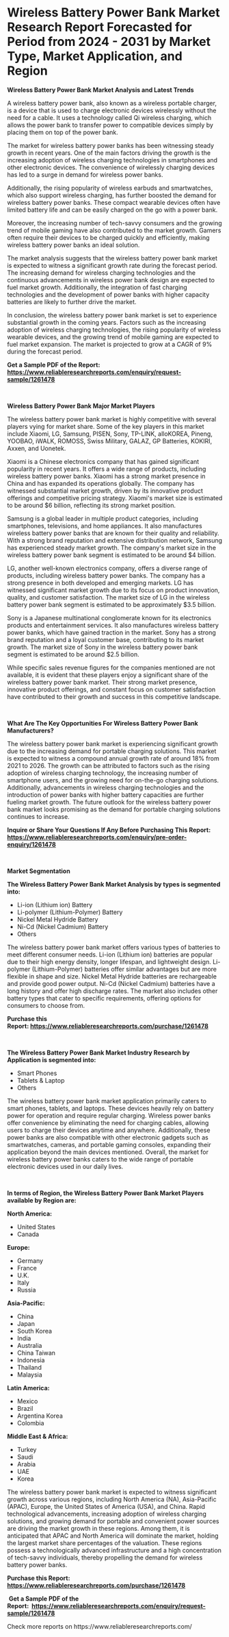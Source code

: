<p><h1>Wireless Battery Power Bank Market Research Report Forecasted for Period from 2024 -  2031 by Market Type, Market Application, and Region</h1></p><p><strong>Wireless Battery Power Bank Market Analysis and Latest Trends</strong></p>
<p><p>A wireless battery power bank, also known as a wireless portable charger, is a device that is used to charge electronic devices wirelessly without the need for a cable. It uses a technology called Qi wireless charging, which allows the power bank to transfer power to compatible devices simply by placing them on top of the power bank.</p><p>The market for wireless battery power banks has been witnessing steady growth in recent years. One of the main factors driving the growth is the increasing adoption of wireless charging technologies in smartphones and other electronic devices. The convenience of wirelessly charging devices has led to a surge in demand for wireless power banks.</p><p>Additionally, the rising popularity of wireless earbuds and smartwatches, which also support wireless charging, has further boosted the demand for wireless battery power banks. These compact wearable devices often have limited battery life and can be easily charged on the go with a power bank.</p><p>Moreover, the increasing number of tech-savvy consumers and the growing trend of mobile gaming have also contributed to the market growth. Gamers often require their devices to be charged quickly and efficiently, making wireless battery power banks an ideal solution.</p><p>The market analysis suggests that the wireless battery power bank market is expected to witness a significant growth rate during the forecast period. The increasing demand for wireless charging technologies and the continuous advancements in wireless power bank design are expected to fuel market growth. Additionally, the integration of fast charging technologies and the development of power banks with higher capacity batteries are likely to further drive the market.</p><p>In conclusion, the wireless battery power bank market is set to experience substantial growth in the coming years. Factors such as the increasing adoption of wireless charging technologies, the rising popularity of wireless wearable devices, and the growing trend of mobile gaming are expected to fuel market expansion. The market is projected to grow at a CAGR of 9% during the forecast period.</p></p>
<p><strong>Get a Sample PDF of the Report:&nbsp; <a href="https://www.reliableresearchreports.com/enquiry/request-sample/1261478">https://www.reliableresearchreports.com/enquiry/request-sample/1261478</a></strong></p>
<p>&nbsp;</p>
<p><strong>Wireless Battery Power Bank Major Market Players</strong></p>
<p><p>The wireless battery power bank market is highly competitive with several players vying for market share. Some of the key players in this market include Xiaomi, LG, Samsung, PISEN, Sony, TP-LINK, alloKOREA, Pineng, YOOBAO, iWALK, ROMOSS, Swiss Military, GALAZ, GP Batteries, KOKIRI, Axxen, and Uonetek.</p><p>Xiaomi is a Chinese electronics company that has gained significant popularity in recent years. It offers a wide range of products, including wireless battery power banks. Xiaomi has a strong market presence in China and has expanded its operations globally. The company has witnessed substantial market growth, driven by its innovative product offerings and competitive pricing strategy. Xiaomi's market size is estimated to be around $6 billion, reflecting its strong market position.</p><p>Samsung is a global leader in multiple product categories, including smartphones, televisions, and home appliances. It also manufactures wireless battery power banks that are known for their quality and reliability. With a strong brand reputation and extensive distribution network, Samsung has experienced steady market growth. The company's market size in the wireless battery power bank segment is estimated to be around $4 billion.</p><p>LG, another well-known electronics company, offers a diverse range of products, including wireless battery power banks. The company has a strong presence in both developed and emerging markets. LG has witnessed significant market growth due to its focus on product innovation, quality, and customer satisfaction. The market size of LG in the wireless battery power bank segment is estimated to be approximately $3.5 billion.</p><p>Sony is a Japanese multinational conglomerate known for its electronics products and entertainment services. It also manufactures wireless battery power banks, which have gained traction in the market. Sony has a strong brand reputation and a loyal customer base, contributing to its market growth. The market size of Sony in the wireless battery power bank segment is estimated to be around $2.5 billion.</p><p>While specific sales revenue figures for the companies mentioned are not available, it is evident that these players enjoy a significant share of the wireless battery power bank market. Their strong market presence, innovative product offerings, and constant focus on customer satisfaction have contributed to their growth and success in this competitive landscape.</p></p>
<p>&nbsp;</p>
<p><strong>What Are The Key Opportunities For Wireless Battery Power Bank Manufacturers?</strong></p>
<p><p>The wireless battery power bank market is experiencing significant growth due to the increasing demand for portable charging solutions. This market is expected to witness a compound annual growth rate of around 18% from 2021 to 2026. The growth can be attributed to factors such as the rising adoption of wireless charging technology, the increasing number of smartphone users, and the growing need for on-the-go charging solutions. Additionally, advancements in wireless charging technologies and the introduction of power banks with higher battery capacities are further fueling market growth. The future outlook for the wireless battery power bank market looks promising as the demand for portable charging solutions continues to increase.</p></p>
<p><strong>Inquire or Share Your Questions If Any Before Purchasing This Report: <a href="https://www.reliableresearchreports.com/enquiry/pre-order-enquiry/1261478">https://www.reliableresearchreports.com/enquiry/pre-order-enquiry/1261478</a></strong></p>
<p>&nbsp;</p>
<p><strong>Market Segmentation</strong></p>
<p><strong>The Wireless Battery Power Bank Market Analysis by types is segmented into:</strong></p>
<p><ul><li>Li-ion (Lithium ion) Battery</li><li>Li-polymer (Lithium-Polymer) Battery</li><li>Nickel Metal Hydride Battery</li><li>Ni-Cd (Nickel Cadmium) Battery</li><li>Others</li></ul></p>
<p><p>The wireless battery power bank market offers various types of batteries to meet different consumer needs. Li-ion (Lithium ion) batteries are popular due to their high energy density, longer lifespan, and lightweight design. Li-polymer (Lithium-Polymer) batteries offer similar advantages but are more flexible in shape and size. Nickel Metal Hydride batteries are rechargeable and provide good power output. Ni-Cd (Nickel Cadmium) batteries have a long history and offer high discharge rates. The market also includes other battery types that cater to specific requirements, offering options for consumers to choose from.</p></p>
<p><strong>Purchase this Report:&nbsp;<a href="https://www.reliableresearchreports.com/purchase/1261478">https://www.reliableresearchreports.com/purchase/1261478</a></strong></p>
<p>&nbsp;</p>
<p><strong>The Wireless Battery Power Bank Market Industry Research by Application is segmented into:</strong></p>
<p><ul><li>Smart Phones</li><li>Tablets & Laptop</li><li>Others</li></ul></p>
<p><p>The wireless battery power bank market application primarily caters to smart phones, tablets, and laptops. These devices heavily rely on battery power for operation and require regular charging. Wireless power banks offer convenience by eliminating the need for charging cables, allowing users to charge their devices anytime and anywhere. Additionally, these power banks are also compatible with other electronic gadgets such as smartwatches, cameras, and portable gaming consoles, expanding their application beyond the main devices mentioned. Overall, the market for wireless battery power banks caters to the wide range of portable electronic devices used in our daily lives.</p></p>
<p>&nbsp;</p>
<p><strong>In terms of Region, the Wireless Battery Power Bank Market Players available by Region are:</strong></p>
<p>
    <p> <strong> North America: </strong>
        <ul>
            <li>United States</li>
            <li>Canada</li>
        </ul>
        </p> 
    <p> <strong> Europe: </strong>
        <ul>
            <li>Germany</li>
            <li>France</li>
            <li>U.K.</li>
            <li>Italy</li>
            <li>Russia</li>
        </ul>
        </p> 
    <p> <strong> Asia-Pacific: </strong>
        <ul>
            <li>China</li>
            <li>Japan</li>
            <li>South Korea</li>
            <li>India</li>
            <li>Australia</li>
            <li>China Taiwan</li>
            <li>Indonesia</li>
            <li>Thailand</li>
            <li>Malaysia</li>
        </ul>
        </p> 
    <p> <strong> Latin America: </strong>
        <ul>
            <li>Mexico</li>
            <li>Brazil</li>
            <li>Argentina Korea</li>
            <li>Colombia</li>
        </ul>
        </p> 
    <p> <strong> Middle East & Africa: </strong>
        <ul>
            <li>Turkey</li>
            <li>Saudi</li>
            <li>Arabia</li>
            <li>UAE</li>
            <li>Korea</li>
        </ul>
    </p>
    </p>
<p><p>The wireless battery power bank market is expected to witness significant growth across various regions, including North America (NA), Asia-Pacific (APAC), Europe, the United States of America (USA), and China. Rapid technological advancements, increasing adoption of wireless charging solutions, and growing demand for portable and convenient power sources are driving the market growth in these regions. Among them, it is anticipated that APAC and North America will dominate the market, holding the largest market share percentages of the valuation. These regions possess a technologically advanced infrastructure and a high concentration of tech-savvy individuals, thereby propelling the demand for wireless battery power banks.</p></p>
<p><strong>Purchase this Report: <a href="https://www.reliableresearchreports.com/purchase/1261478">https://www.reliableresearchreports.com/purchase/1261478</a></strong></p>
<p>&nbsp;<strong>Get a Sample PDF of the Report:&nbsp;&nbsp;<a href="https://www.reliableresearchreports.com/enquiry/request-sample/1261478">https://www.reliableresearchreports.com/enquiry/request-sample/1261478</a></strong></p>
<p><strong></strong></p>
<p>Check more reports on https://www.reliableresearchreports.com/</p>